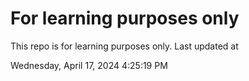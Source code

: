 # For learning purposes only
This repo is for learning purposes only.
Last updated at

Wednesday, April 17, 2024 4:25:19 PM

